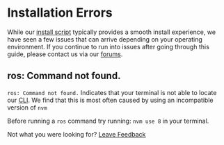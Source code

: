 # Installation Errors

While our [install script](../installation/) typically provides a smooth install experience, we have seen a few issues that can arrive depending on your operating environment.  If you continue to run into issues after going through this guide, please contact us via our [forums](https://forums.realm.io/c/rmp-feedback).  

## ros: Command not found.

 `ros: Command not found.` Indicates that your terminal is not able to locate our [CLI](../manage/command-line-interface-for-ros.md).  We find that this is most often caused by using an incompatible version of `nvm`

Before running a `ros` command try running: `nvm use 8` in your terminal.  





Not what you were looking for? [Leave Feedback](https://realm3.typeform.com/to/A4guM3) 


